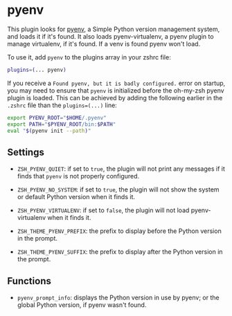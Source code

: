 # pyenv

This plugin looks for [pyenv](https://github.com/pyenv/pyenv), a Simple Python version
management system, and loads it if it's found. It also loads pyenv-virtualenv, a pyenv
plugin to manage virtualenv, if it's found. If a venv is found pyenv won't load.

To use it, add `pyenv` to the plugins array in your zshrc file:

```zsh
plugins=(... pyenv)
```

If you receive a `Found pyenv, but it is badly configured.` error on startup, you may need to ensure that `pyenv` is initialized before the oh-my-zsh pyenv plugin is loaded. This can be achieved by adding the following earlier in the `.zshrc` file than the `plugins=(...)` line:

```zsh
export PYENV_ROOT="$HOME/.pyenv"
export PATH="$PYENV_ROOT/bin:$PATH"
eval "$(pyenv init --path)"
```

## Settings

- `ZSH_PYENV_QUIET`: if set to `true`, the plugin will not print any messages if it
  finds that `pyenv` is not properly configured.

- `ZSH_PYENV_NO_SYSTEM`: if set to `true`, the plugin will not show the system or
  default Python version when it finds it.

- `ZSH_PYENV_VIRTUALENV`: if set to `false`, the plugin will not load pyenv-virtualenv
  when it finds it.

- `ZSH_THEME_PYENV_PREFIX`: the prefix to display before the Python version in
  the prompt.

- `ZSH_THEME_PYENV_SUFFIX`: the prefix to display after the Python version in
  the prompt.

## Functions

- `pyenv_prompt_info`: displays the Python version in use by pyenv; or the global Python
  version, if pyenv wasn't found.
